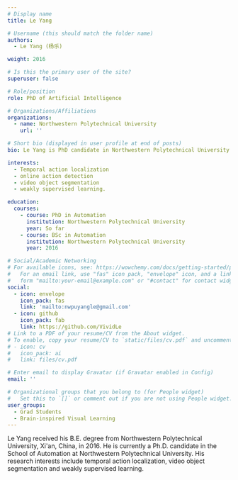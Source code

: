```yaml
---
# Display name
title: Le Yang

# Username (this should match the folder name)
authors:
  - Le Yang (杨乐)

weight: 2016

# Is this the primary user of the site?
superuser: false

# Role/position
role: PhD of Artificial Intelligence

# Organizations/Affiliations
organizations:
  - name: Northwestern Polytechnical University
    url: ''

# Short bio (displayed in user profile at end of posts)
bio: Le Yang is PhD candidate in Northwestern Polytechnical University.

interests:
  - Temporal action localization
  - online action detection
  - video object segmentation
  - weakly supervised learning.

education:
  courses:
    - course: PhD in Automation
      institution: Northwestern Polytechnical University
      year: So far
    - course: BSc in Automation
      institution: Northwestern Polytechnical University
      year: 2016

# Social/Academic Networking
# For available icons, see: https://wowchemy.com/docs/getting-started/page-builder/#icons
#   For an email link, use "fas" icon pack, "envelope" icon, and a link in the
#   form "mailto:your-email@example.com" or "#contact" for contact widget.
social:
  - icon: envelope
    icon_pack: fas
    link: 'mailto:nwpuyangle@gmail.com'
  - icon: github
    icon_pack: fab
    link: https://github.com/VividLe
# Link to a PDF of your resume/CV from the About widget.
# To enable, copy your resume/CV to `static/files/cv.pdf` and uncomment the lines below.
# - icon: cv
#   icon_pack: ai
#   link: files/cv.pdf

# Enter email to display Gravatar (if Gravatar enabled in Config)
email: ''

# Organizational groups that you belong to (for People widget)
#   Set this to `[]` or comment out if you are not using People widget.
user_groups:
  - Grad Students
  - Brain-inspired Visual Learning
---
```


Le Yang received his B.E. degree from Northwestern Polytechnical University, Xi'an, China, in 2016. He is currently a Ph.D. candidate in the School of Automation at Northwestern Polytechnical University. His research interests include temporal action localization, video object segmentation and weakly supervised learning.
